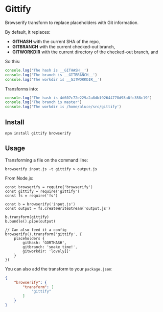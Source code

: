 # Gittify

Browserify transform to replace placeholders with Git information.

By default, it replaces:

- __GITHASH__ with the current SHA of the repo,
- __GITBRANCH__ with the current checked-out branch,
- __GITWORKDIR__ with the current directory of the checked-out branch, and

So this:

```js
console.log('The hash is __GITHASH__')
console.log('The branch is __GITBRANCH__')
console.log('The workdir is __GITWORKDIR__')
```

Transforms into:

```js
console.log('The hash is 4d607c72e229a2a8db192644778d93a8fc358c19')
console.log('The branch is master')
console.log('The workdir is /home/aluce/src/gittify')
```

## Install

    npm install gittify browserify

## Usage

Transforming a file on the command line:

    browserify input.js -t gittify > output.js

From Node.js:

    const browserify = require('browserify')
    const gittify = require('gittify')
    const fs = require('fs')

    const b = browserify('input.js')
    const output = fs.createWriteStream('output.js')

    b.transform(gittify)
    b.bundle().pipe(output)

    // Can also feed it a config
    browserify().transform('gittify', {
        placeholders {
            githash: 'GORTHASH',
            gitbranch: 'snake time!',
            gitworkdir: 'lovely[]'
        }
    })

You can also add the transform to your `package.json`:

```json
{
    "browserify": {
        "transform": [
            "gittify"
        ]
    }
}
```
